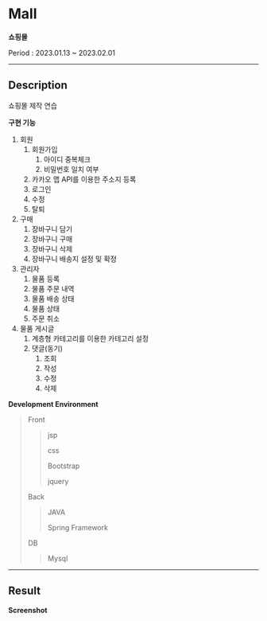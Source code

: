 # Mall

**쇼핑몰**

Period : 2023.01.13 ~ 2023.02.01

---

## Description 

쇼핑몰 제작 연습

**구현 기능**

1. 회원
   1. 회원가입
      1. 아이디 중복체크
      2. 비밀번호 일치 여부
   2. 카카오 맵 API를 이용한 주소지 등록
   3. 로그인
   4. 수정
   5. 탈퇴
2. 구매
   1. 장바구니 담기
   2. 장바구니 구매
   3. 장바구니 삭제
   4. 장바구니 배송지 설정 및 확정
3. 관리자
   1. 물품 등록
   2. 물품 주문 내역
   3. 물품 배송 상태
   4. 물품 상태
   5. 주문 취소
4. 물품 게시글
   1. 계층형 카테고리를 이용한 카테고리 설정
   2. 댓글(동기)
      1. 조회
      2. 작성
      3. 수정
      4. 삭제

**Development Environment**
> Front
>
>> jsp
>>
>> css
>>
>> Bootstrap
>>
>> jquery
>>
> Back
>>
>> JAVA
>>
>> Spring Framework
>>
> DB
> 
>> Mysql

---

## Result

**Screenshot**
